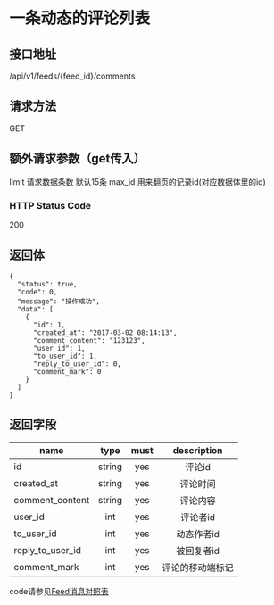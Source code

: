 # 一条动态的评论列表

## 接口地址

/api/v1/feeds/{feed_id}/comments

## 请求方法

GET

## 额外请求参数（get传入）

limit 请求数据条数  默认15条
max_id 用来翻页的记录id(对应数据体里的id)

### HTTP Status Code

200

## 返回体

```json5
{
  "status": true,
  "code": 0,
  "message": "操作成功",
  "data": [
    {
      "id": 1,
      "created_at": "2017-03-02 08:14:13",
      "comment_content": "123123",
      "user_id": 1,
      "to_user_id": 1,
      "reply_to_user_id": 0,
      "comment_mark": 0
    }
  ]
}
```

## 返回字段

| name     | type     | must     | description |
|----------|:--------:|:--------:|:--------:|
| id  | string      | yes      | 评论id |
| created_at | string	  | yes		 | 评论时间 |
| comment_content     | string  	  | yes 	 | 评论内容 |
| user_id     | int      | yes    | 评论者id |
| to_user_id     | int      | yes    | 动态作者id |
| reply_to_user_id     | int      | yes    | 被回复者id |
| comment_mark | int  | yes    | 评论的移动端标记 |

code请参见[Feed消息对照表](Feed消息对照表.md)